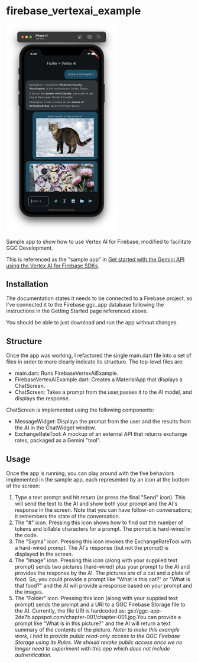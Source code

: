 # firebase_vertexai_example

<img width="300px" src="example-screen.png">

Sample app to show how to use Vertex AI for Firebase, modified to facilitate GGC Development.

This is referenced as the "sample app" in [Get started with the Gemini API using the Vertex AI for Firebase SDKs](https://firebase.google.com/docs/vertex-ai/get-started?platform=flutter). 

## Installation

The documentation states it needs to be connected to a Firebase project, so I've connected it to the Firebase ggc_app database following the instructions in the Getting Started page referenced above.

You should be able to just download and run the app without changes. 

## Structure

Once the app was working, I refactored the single main.dart file into a set of files in order to more clearly indicate its structure. The top-level files are:

* main.dart:  Runs FirebaseVertexAiExample.
* FirebaseVertexAiExample.dart: Creates a MaterialApp that displays a ChatScreen.
* ChatScreen: Takes a prompt from the user,passes it to the AI model, and displays the response.

ChatScreen is implemented using the following components:
* MessageWidget: Displays the prompt from the user and the results from the AI in the ChatWidget window.
* ExchangeRateTool: A mockup of an external API that returns exchange rates, packaged as a Gemini "tool".

## Usage

Once the app is running, you can play around with the five behaviors implemented in the sample app, each represented by an icon at the bottom of the screen:

1. Type a text prompt and hit return (or press the final "Send" icon).  This will send the text to the AI and show both your prompt and the AI's response in the screen. Note that you can have follow-on conversations; it remembers the state of the conversation.
2. The "#" icon. Pressing this icon shows how to find out the number of tokens and billable characters for a prompt. The prompt is hard-wired in the code. 
3. The "Sigma" icon. Pressing this icon invokes the ExchangeRateTool with a hard-wired prompt. The AI's response (but not the prompt) is displayed in the screen.
4. The "Image" icon. Pressing this icon (along with your supplied text prompt) sends two pictures (hard-wired) plus your prompt to the AI and provides the response by the AI.  The pictures are of a cat and a plate of food. So, you could provide a prompt like "What is this cat?" or "What is that food?" and the AI will provide a response based on your prompt and the images. 
5. The "Folder" icon. Pressing this icon (along with your supplied text prompt) sends the prompt and a URI to a GGC Firebase Storage file to the AI. Currently, the file URI is hardcoded as: gs://ggc-app-2de7b.appspot.com/chapter-001/chapter-001.jpg.You can provide a prompt like "What is in this picture?" and the AI will return a text summary of the contents of the picture.  *Note: to make this example work, I had to provide public read-only access to the GGC Firebase Storage using its Rules. We should revoke public access once we no longer need to experiment with this app which does not include authentication.* 
